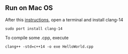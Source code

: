 ## Run on Mac OS

After this [instructions](https://www.macports.org/install.php), open a terminal and install clang-14

```
sudo port install clang-14
```

To compile some .cpp, execute

```
clang++ -std=c++14 -o exe HelloWorld.cpp
```

